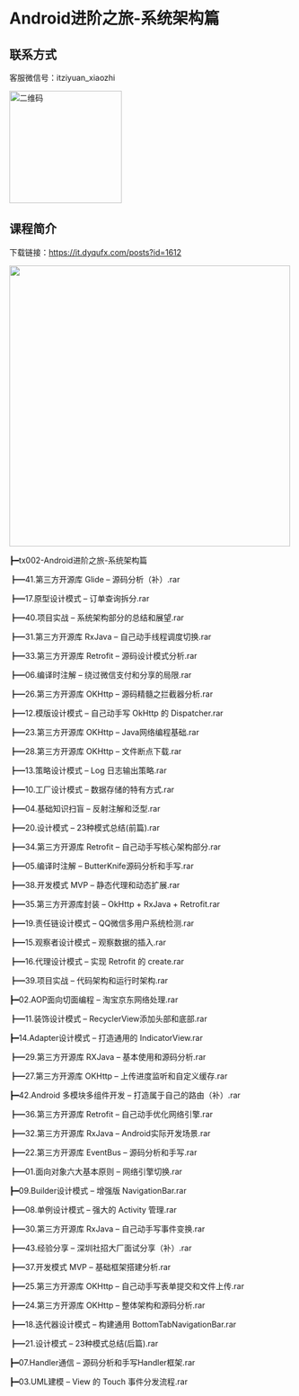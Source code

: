 # Android进阶之旅-系统架构篇

## 联系方式

客服微信号：itziyuan_xiaozhi

<img src="https://ziyuanyun.oss-cn-guangzhou.aliyuncs.com/common/20240614073449/666b82192834a.jpg" width="200" height="200" alt="二维码">

## 课程简介

下载链接：https://it.dyqufx.com/posts?id=1612

<img src="https://ziyuanyun.oss-cn-guangzhou.aliyuncs.com/yun/20240515183246/66448f4ed685f.jpg" width="500" alt="">

  ┣━tx002-Android进阶之旅-系统架构篇

 ┣━41.第三方开源库 Glide &#8211; 源码分析（补）.rar

 ┣━17.原型设计模式 &#8211; 订单查询拆分.rar

 ┣━40.项目实战 &#8211; 系统架构部分的总结和展望.rar

 ┣━31.第三方开源库 RxJava &#8211; 自己动手线程调度切换.rar

 ┣━33.第三方开源库 Retrofit &#8211; 源码设计模式分析.rar

 ┣━06.编译时注解 &#8211; 绕过微信支付和分享的局限.rar

 ┣━26.第三方开源库 OKHttp &#8211; 源码精髓之拦截器分析.rar

 ┣━12.模版设计模式 &#8211; 自己动手写 OkHttp 的 Dispatcher.rar

 ┣━23.第三方开源库 OKHttp &#8211; Java网络编程基础.rar

 ┣━28.第三方开源库 OKHttp &#8211; 文件断点下载.rar

 ┣━13.策略设计模式 &#8211; Log 日志输出策略.rar

 ┣━10.工厂设计模式 &#8211; 数据存储的特有方式.rar

 ┣━04.基础知识扫盲 &#8211; 反射注解和泛型.rar

 ┣━20.设计模式 &#8211; 23种模式总结(前篇).rar

 ┣━34.第三方开源库 Retrofit &#8211; 自己动手写核心架构部分.rar

 ┣━05.编译时注解 &#8211; ButterKnife源码分析和手写.rar

 ┣━38.开发模式 MVP &#8211; 静态代理和动态扩展.rar

 ┣━35.第三方开源库封装 &#8211; OkHttp + RxJava + Retrofit.rar

 ┣━19.责任链设计模式 &#8211; QQ微信多用户系统检测.rar

 ┣━15.观察者设计模式 &#8211; 观察数据的插入.rar

 ┣━16.代理设计模式 &#8211; 实现 Retrofit 的 create.rar

 ┣━39.项目实战 &#8211; 代码架构和运行时架构.rar

 ┣━02.AOP面向切面编程 &#8211; 淘宝京东网络处理.rar

 ┣━11.装饰设计模式 &#8211; RecyclerView添加头部和底部.rar

 ┣━14.Adapter设计模式 &#8211; 打造通用的 IndicatorView.rar

 ┣━29.第三方开源库 RXJava &#8211; 基本使用和源码分析.rar

 ┣━27.第三方开源库 OKHttp &#8211; 上传进度监听和自定义缓存.rar

 ┣━42.Android 多模块多组件开发 &#8211; 打造属于自己的路由（补）.rar

 ┣━36.第三方开源库 Retrofit &#8211; 自己动手优化网络引擎.rar

 ┣━32.第三方开源库 RxJava &#8211; Android实际开发场景.rar

 ┣━22.第三方开源库 EventBus &#8211; 源码分析和手写.rar

 ┣━01.面向对象六大基本原则 &#8211; 网络引擎切换.rar

 ┣━09.Builder设计模式 &#8211; 增强版 NavigationBar.rar

 ┣━08.单例设计模式 &#8211; 强大的 Activity 管理.rar

 ┣━30.第三方开源库 RxJava &#8211; 自己动手写事件变换.rar

 ┣━43.经验分享 &#8211; 深圳社招大厂面试分享（补）.rar

 ┣━37.开发模式 MVP &#8211; 基础框架搭建分析.rar

 ┣━25.第三方开源库 OKHttp &#8211; 自己动手写表单提交和文件上传.rar

 ┣━24.第三方开源库 OKHttp &#8211; 整体架构和源码分析.rar

 ┣━18.迭代器设计模式 &#8211; 构建通用 BottomTabNavigationBar.rar

 ┣━21.设计模式 &#8211; 23种模式总结(后篇).rar

 ┣━07.Handler通信 &#8211; 源码分析和手写Handler框架.rar

 ┣━03.UML建模 &#8211; View 的 Touch 事件分发流程.rar

  